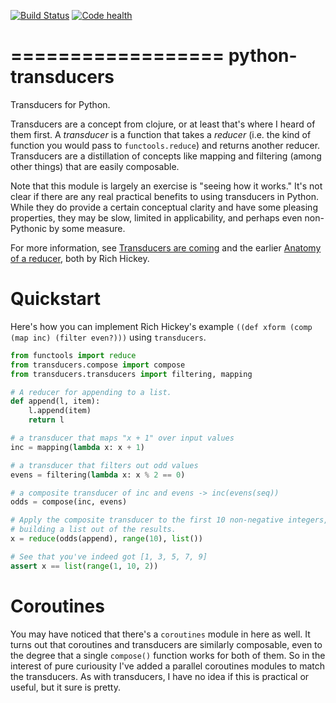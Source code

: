 [![Build Status](https://travis-ci.org/abingham/python-transducers.png)](https://travis-ci.org/abingham/python-transducers)
[![Code health](https://landscape.io/github/abingham/python-transducers/master/landscape.png)](https://landscape.io/github/abingham/python-transducers)

==================
python-transducers
==================

Transducers for Python.

Transducers are a concept from clojure, or at least that's where I
heard of them first. A *transducer* is a function that takes a
*reducer* (i.e. the kind of function you would pass to
`functools.reduce`) and returns another reducer. Transducers are a
distillation of concepts like mapping and filtering (among other
things) that are easily composable.

Note that this module is largely an exercise is "seeing how it works."
It's not clear if there are any real practical benefits to using
transducers in Python. While they do provide a certain conceptual
clarity and have some pleasing properties, they may be slow, limited
in applicability, and perhaps even non-Pythonic by some measure.

For more information, see
[Transducers are coming](http://blog.cognitect.com/blog/2014/8/6/transducers-are-coming)
and the earlier
[Anatomy of a reducer](http://clojure.com/blog/2012/05/15/anatomy-of-reducer.html),
both by Rich Hickey.

Quickstart
==========

Here's how you can implement Rich Hickey's example ``((def xform (comp
(map inc) (filter even?)))`` using `transducers`.

```python
from functools import reduce
from transducers.compose import compose
from transducers.transducers import filtering, mapping

# A reducer for appending to a list.
def append(l, item):
    l.append(item)
    return l

# a transducer that maps "x + 1" over input values
inc = mapping(lambda x: x + 1)

# a transducer that filters out odd values
evens = filtering(lambda x: x % 2 == 0)

# a composite transducer of inc and evens -> inc(evens(seq))
odds = compose(inc, evens)

# Apply the composite transducer to the first 10 non-negative integers,
# building a list out of the results.
x = reduce(odds(append), range(10), list())

# See that you've indeed got [1, 3, 5, 7, 9]
assert x == list(range(1, 10, 2))
```

Coroutines
==========

You may have noticed that there's a `coroutines` module in here as
well. It turns out that coroutines and transducers are similarly
composable, even to the degree that a single `compose()` function
works for both of them. So in the interest of pure curiousity I've
added a parallel coroutines modules to match the transducers. As with
transducers, I have no idea if this is practical or useful, but it
sure is pretty.
